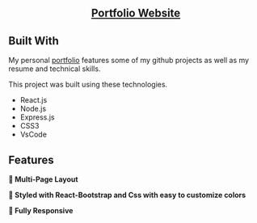<h2 align="center">
  <a href="https://sunnydhanwani.netlify.app/" target="_blank">Portfolio Website</a>
</h2>

## Built With

My personal <a href="http://sunnydhanwani.netlify.app/" target="_blank">portfolio</a> features some of my github projects as well as my resume and technical skills.<br/>

This project was built using these technologies.

- React.js
- Node.js
- Express.js
- CSS3
- VsCode

## Features

**📖 Multi-Page Layout**

**🎨 Styled with React-Bootstrap and Css with easy to customize colors**

**📱 Fully Responsive**